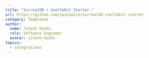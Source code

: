 ```yaml
---
title: "SurrealDB + SvelteKit Starter."
url: https://github.com/spinspire/surrealdb-sveltekit-starter
category: Templates
author:
  name: Jitesh Doshi
  role: Software Engineer
  avatar: jitesh-doshi
topics:
  - integrations
---
```


